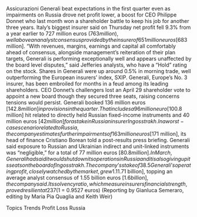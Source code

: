 Assicurazioni Generali beat expectations in the first quarter even as impairments on Russia drove net profit lower, a boost for CEO Philippe Donnet who last month won a shareholder battle to keep his job for another three years.
Italy’s biggest insurer said on Thursday net profit fell 9.3% from a year earlier to 727 million euros ($763 million), well above an analyst consensus provided by the insurer of 651 million euros [$683 million].
“With revenues, margins, earnings and capital all comfortably ahead of consensus, alongside management’s reiteration of their plan targets, Generali is performing exceptionally well and appears unaffected by the board level disputes,” said Jefferies analysts, who have a “Hold” rating on the stock.
Shares in Generali were up around 0.5% in morning trade, well outperforming the European insurers’ index, SXIP.
Generali, Europe’s No. 3 insurer, has been embroiled for months in a feud among its leading shareholders.
CEO Donnet’s challengers lost an April 29 shareholder vote to appoint a new board though they secured three seats, raising concerns tensions would persist.
Generali booked 136 million euros [$142.8 million] in provisions in the quarter. That includes a 96 million euro [$100.8 million] hit related to directly held Russian fixed-income instruments and 40 million euros [$42 million] for a stake in Russian insurer Ingosstrakh.
In a worst-case scenario related to Russia, the company estimates further impairments of 163 million euros [$171 million], its head of finance Cristiano Borean told a post-results press briefing.
Generali said exposure to Russian and Ukrainian indirect and unit-linked instruments was “negligible,” for a total of 77 million euros [$80.8 million].
In March, Generali had said it would shut down its operations in Russia and it is also giving up its seats on the board of Ingosstrakh.
The company’s stake of 38.5% in Ingosstrakh, one of Russia’s largest insurers, is currently “frozen and is not for sale at the moment,” Borean said.
Generali’s operating profit, closely watched by the market, grew 1.1% to 1.63 billion euros [$1.71 billion], topping an average analyst consensus of 1.55 billion euros [$1.6 billion], the company said.
Its solvency ratio, which measure insurers financial strength, proved resilient at 237% at the end of March and stood at 230% as of May 16, Borean said.
($1 = 0.9527 euros)
(Reporting by Gianluca Semeraro, editing by Maria Pia Quaglia and Keith Weir)

Topics
Trends
Profit Loss
Russia
